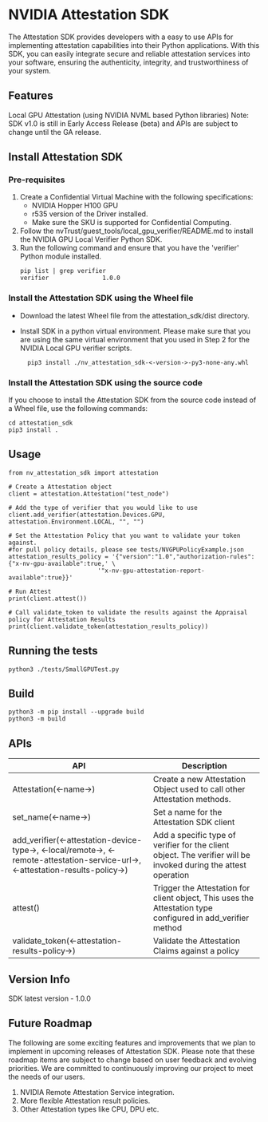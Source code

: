 # NVIDIA Attestation SDK

The Attestation SDK provides developers with a easy to use APIs for implementing attestation capabilities into their Python applications. With this SDK, you can easily integrate secure and reliable attestation services into your software, ensuring the authenticity, integrity, and trustworthiness of your system.

## Features

Local GPU Attestation (using NVIDIA NVML based Python libraries)
Note: SDK v1.0 is still in Early Access Release (beta) and APIs are subject to change until the GA release.

## Install Attestation SDK

### Pre-requisites

1. Create a Confidential Virtual Machine with the following specifications:
   - NVIDIA Hopper H100 GPU
   - r535 version of the Driver installed.
   - Make sure the SKU is supported for Confidential Computing.
2. Follow the nvTrust/guest_tools/local_gpu_verifier/README.md to install the NVIDIA GPU Local Verifier Python SDK.
3. Run the following command and ensure that you have the 'verifier' Python module installed.
    ```
    pip list | grep verifier
    verifier               1.0.0
    ```

### Install the Attestation SDK using the Wheel file

- Download the latest Wheel file from the attestation_sdk/dist directory.

- Install SDK in a python virtual environment. Please make sure that you are using the same virtual environment that you used in Step 2 for the NVIDIA Local GPU verifier scripts.

        pip3 install ./nv_attestation_sdk-<-version->-py3-none-any.whl

### Install the Attestation SDK using the source code

If you choose to install the Attestation SDK from the source code instead of a Wheel file, use the following commands:

    cd attestation_sdk
    pip3 install .

## Usage

    from nv_attestation_sdk import attestation

    # Create a Attestation object
    client = attestation.Attestation("test_node")
    
    # Add the type of verifier that you would like to use
    client.add_verifier(attestation.Devices.GPU, attestation.Environment.LOCAL, "", "")
    
    # Set the Attestation Policy that you want to validate your token against.
    #for pull policy details, please see tests/NVGPUPolicyExample.json
    attestation_results_policy = '{"version":"1.0","authorization-rules":{"x-nv-gpu-available":true,' \
                             '"x-nv-gpu-attestation-report-available":true}}'
    
    # Run Attest    
    print(client.attest())
    
    # Call validate_token to validate the results against the Appraisal policy for Attestation Results
    print(client.validate_token(attestation_results_policy))

## Running the tests

    python3 ./tests/SmallGPUTest.py

## Build

    python3 -m pip install --upgrade build
    python3 -m build

## APIs

| API                                                                                                                             | Description                                                                                                     |
|---------------------------------------------------------------------------------------------------------------------------------|-----------------------------------------------------------------------------------------------------------------|
| Attestation(<-name->)                                                                                                           | Create a new Attestation Object used to call other Attestation methods.                                         |
| set_name(<-name->)                                                                                                              | Set a name for the Attestation SDK client                                                                       |
| add_verifier(<-attestation-device-type->, <-local/remote->, <-remote-attestation-service-url->, <-attestation-results-policy->) | Add a specific type of verifier for the client object. The verifier will be invoked during the attest operation |
| attest()                                                                                                                        | Trigger the Attestation for client object, This uses the Attestation type configured in add_verifier method     |
| validate_token(<-attestation-results-policy->)                                                                                  | Validate the Attestation Claims against a policy                                                                |

## Version Info

SDK latest version - 1.0.0

## Future Roadmap

The following are some exciting features and improvements that we plan to implement in upcoming releases of Attestation SDK. Please note that these roadmap items are subject to change based on user feedback and evolving priorities. We are committed to continuously improving our project to meet the needs of our users.

1. NVIDIA Remote Attestation Service integration.
2. More flexible Attestation result policies.
3. Other Attestation types like CPU, DPU etc.
